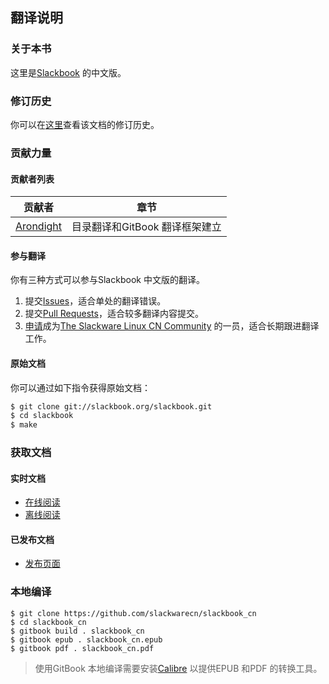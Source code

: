 ## 翻译说明

### 关于本书

这里是[Slackbook][ID_SLACKBOOK] 的中文版。

### 修订历史

你可以在[这里][ID_CHANGES]查看该文档的修订历史。

### 贡献力量

#### 贡献者列表

| 贡献者 | 章节 |
| --- | --- |
| [Arondight](https://github.com/Arondight) | 目录翻译和GitBook 翻译框架建立 |

#### 参与翻译

你有三种方式可以参与Slackbook 中文版的翻译。

1. 提交[Issues][ID_ISSUES]，适合单处的翻译错误。
2. 提交[Pull Requests][ID_PULL_REQUESTS]，适合较多翻译内容提交。
3. [申请][ID_JOINUS]成为[The Slackware Linux CN Community][ID_SLACKWARECN] 的一员，适合长期跟进翻译工作。

#### 原始文档

你可以通过如下指令获得原始文档：

```bash
$ git clone git://slackbook.org/slackbook.git
$ cd slackbook
$ make
```

### 获取文档

#### 实时文档

+ [在线阅读][ID_HTML]
+ [离线阅读][ID_EPUB]

#### 已发布文档

+ [发布页面][ID_RELEASES]

### 本地编译

```shell
$ git clone https://github.com/slackwarecn/slackbook_cn
$ cd slackbook_cn
$ gitbook build . slackbook_cn
$ gitbook epub . slackbook_cn.epub
$ gitbook pdf . slackbook_cn.pdf
```

> 使用GitBook 本地编译需要安装[Calibre][ID_CALIBRE] 以提供EPUB 和PDF 的转换工具。

[ID_SLACKWARECN]: https://github.com/slackwarecn "访问The Slackware Linux CN Community"
[ID_JOINUS]: http://slackwarecn.github.io/JoinUs "加入我们！"
[ID_SLACKBOOK]: http://slackbook.org "访问The Revised Slackware Book Project 主页"
[ID_ISSUES]: https://github.com/slackwarecn/slackbook_cn/issues "提交Issues"
[ID_PULL_REQUESTS]: https://github.com/slackwarecn/slackbook_cn/pulls "查看Pull requests"
[ID_CHANGES]: https://github.com/slackwarecn/slackbook_cn/blob/master/Changes.md "查看修订历史"
[ID_HTML]: https://www.gitbook.com/read/book/slackwarecn/slackbook_cn "阅读在线HTML"
[ID_EPUB]: https://www.gitbook.com/download/epub/book/slackwarecn/slackbook_cn "获取EPUB"
[ID_RELEASES]: https://github.com/slackwarecn/slackbook_cn/releases "查看已发布文档"
[ID_CALIBRE]: https://github.com/kovidgoyal/calibre/releases "点此获取Calibre"

